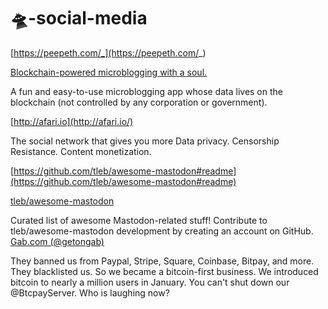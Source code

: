 # 🛸-social-media




[https://peepeth.com/_](https://peepeth.com/_)

[Blockchain-powered microblogging with a soul.](https://peepeth.com/_)

A fun and easy-to-use microblogging app whose data lives on the blockchain (not controlled by any corporation or government).



[http://afari.io](http://afari.io/)

The social network that gives you more Data privacy. Censorship Resistance. Content monetization.



[https://github.com/tleb/awesome-mastodon#readme](https://github.com/tleb/awesome-mastodon#readme)

[tleb/awesome-mastodon](https://github.com/tleb/awesome-mastodon)

Curated list of awesome Mastodon-related stuff! Contribute to tleb/awesome-mastodon development by creating an account on GitHub.
[Gab.com (@getongab)](https://twitter.com/getongab/status/1140306182722093058?s=12)

They banned us from Paypal, Stripe, Square, Coinbase, Bitpay, and more. They blacklisted us. So we became a bitcoin-first business. We introduced bitcoin to nearly a million users in January. You can't shut down our @BtcpayServer. Who is laughing now?

